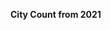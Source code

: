 

<span><span><p dir="auto"><strong>City Count from 2021</strong></p></span></span><canvas height="0" width="0" style="display: block; box-sizing: border-box; height: 0px; width: 0px;"></canvas>
